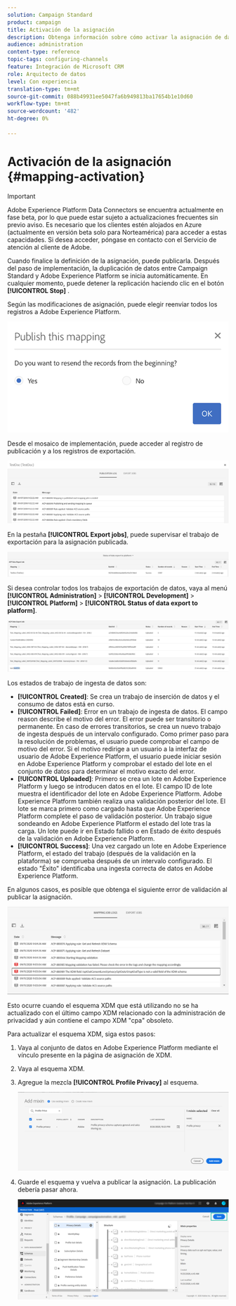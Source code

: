 ```yaml
---
solution: Campaign Standard
product: campaign
title: Activación de la asignación
description: Obtenga información sobre cómo activar la asignación de datos
audience: administration
content-type: reference
topic-tags: configuring-channels
feature: Integración de Microsoft CRM
role: Arquitecto de datos
level: Con experiencia
translation-type: tm+mt
source-git-commit: 088b49931ee5047fa6b949813ba17654b1e10d60
workflow-type: tm+mt
source-wordcount: '482'
ht-degree: 0%

---
```



# Activación de la asignación {#mapping-activation}

>[!IMPORTANT]
>
>Adobe Experience Platform Data Connectors se encuentra actualmente en fase beta, por lo que puede estar sujeto a actualizaciones frecuentes sin previo aviso. Es necesario que los clientes estén alojados en Azure (actualmente en versión beta solo para Norteamérica) para acceder a estas capacidades. Si desea acceder, póngase en contacto con el Servicio de atención al cliente de Adobe.

Cuando finalice la definición de la asignación, puede publicarla. Después del paso de implementación, la duplicación de datos entre Campaign Standard y Adobe Experience Platform se inicia automáticamente. En cualquier momento, puede detener la replicación haciendo clic en el botón **[!UICONTROL Stop]** .

Según las modificaciones de asignación, puede elegir reenviar todos los registros a Adobe Experience Platform.

![](assets/aep_publishmapping.png)

Desde el mosaico de implementación, puede acceder al registro de publicación y a los registros de exportación.

![](assets/aep_publog.png)

En la pestaña **[!UICONTROL Export jobs]**, puede supervisar el trabajo de exportación para la asignación publicada.

![](assets/aep_jobstatus.png)

Si desea controlar todos los trabajos de exportación de datos, vaya al menú **[!UICONTROL Administration]** > **[!UICONTROL Development]** > **[!UICONTROL Platform]** > **[!UICONTROL Status of data export to platform]**.

![](assets/aep_statusmapping.png)

Los estados de trabajo de ingesta de datos son:

* **[!UICONTROL Created]**: Se crea un trabajo de inserción de datos y el consumo de datos está en curso.
* **[!UICONTROL Failed]**: Error en un trabajo de ingesta de datos. El campo reason describe el motivo del error. El error puede ser transitorio o permanente. En caso de errores transitorios, se crea un nuevo trabajo de ingesta después de un intervalo configurado. Como primer paso para la resolución de problemas, el usuario puede comprobar el campo de motivo del error. Si el motivo redirige a un usuario a la interfaz de usuario de Adobe Experience Platform, el usuario puede iniciar sesión en Adobe Experience Platform y comprobar el estado del lote en el conjunto de datos para determinar el motivo exacto del error.
* **[!UICONTROL Uploaded]**: Primero se crea un lote en Adobe Experience Platform y luego se introducen datos en el lote. El campo ID de lote muestra el identificador del lote en Adobe Experience Platform. Adobe Experience Platform también realiza una validación posterior del lote. El lote se marca primero como cargado hasta que Adobe Experience Platform complete el paso de validación posterior. Un trabajo sigue sondeando en Adobe Experience Platform el estado del lote tras la carga. Un lote puede ir en Estado fallido o en Estado de éxito después de la validación en Adobe Experience Platform.
* **[!UICONTROL Success]**: Una vez cargado un lote en Adobe Experience Platform, el estado del trabajo (después de la validación en la plataforma) se comprueba después de un intervalo configurado. El estado &quot;Éxito&quot; identificaba una ingesta correcta de datos en Adobe Experience Platform.

En algunos casos, es posible que obtenga el siguiente error de validación al publicar la asignación.

![](assets/aep_datamapping_ccpa.png)

Esto ocurre cuando el esquema XDM que está utilizando no se ha actualizado con el último campo XDM relacionado con la administración de privacidad y aún contiene el campo XDM &quot;cpa&quot; obsoleto.

Para actualizar el esquema XDM, siga estos pasos:

1. Vaya al conjunto de datos en Adobe Experience Platform mediante el vínculo presente en la página de asignación de XDM.

1. Vaya al esquema XDM.

1. Agregue la mezcla **[!UICONTROL Profile Privacy]** al esquema.

   ![](assets/aep_datamapping_privacyfield.png)

1. Guarde el esquema y vuelva a publicar la asignación. La publicación debería pasar ahora.

   ![](assets/aep_save_mapping.png)
